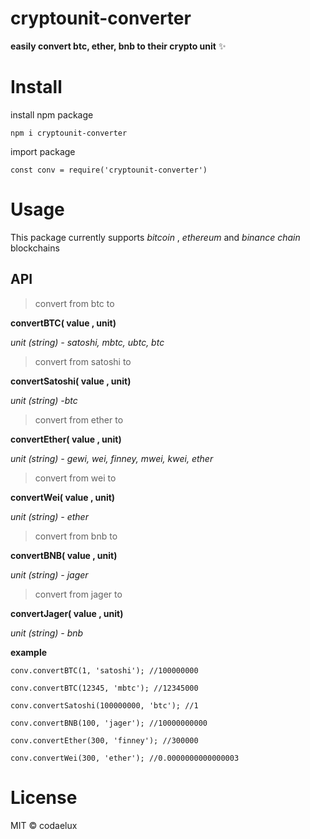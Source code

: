 # cryptounit-converter

**easily convert btc, ether, bnb to their crypto unit** ✨



# Install
install npm package

    npm i cryptounit-converter 

import package 

    const conv = require('cryptounit-converter')

# Usage
This package currently supports *bitcoin* , *ethereum* and *binance chain* blockchains

## API

> convert from btc to

**convertBTC( value , unit)** 

*unit (string) - satoshi, mbtc, ubtc, btc*

> convert from satoshi to

**convertSatoshi( value , unit)** 

*unit (string) -btc*

> convert from ether to

**convertEther( value , unit)** 

*unit (string) - gewi, wei, finney, mwei, kwei, ether*

> convert from wei to

**convertWei( value , unit)** 

*unit (string) - ether*

> convert from bnb to

**convertBNB( value , unit)** 

*unit (string) - jager*

> convert from jager to

**convertJager( value , unit)** 

*unit (string) - bnb*


**example**

    conv.convertBTC(1, 'satoshi'); //100000000
    
    conv.convertBTC(12345, 'mbtc'); //12345000
    
    conv.convertSatoshi(100000000, 'btc'); //1
    
    conv.convertBNB(100, 'jager'); //10000000000
    
    conv.convertEther(300, 'finney'); //300000
    
    conv.convertWei(300, 'ether'); //0.0000000000000003
    




  

# License

MIT © codaelux

